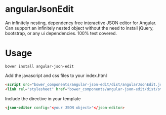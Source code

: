 # angularJsonEdit

An infinitely nesting, dependency free interactive JSON editor for Angular.  Can support an infinitely nested object without the need to install jQuery, bootstrap, or any ui dependencies.  100% test covered.

# Usage

```
bower install angular-json-edit
```

Add the javascript and css files to your index.html

```html
<script src="bower_components/angular-json-edit/dist/angularJsonEdit.js"></script>
<link rel="stylesheet" href="bower_components/angular-json-edit/dist/styles/jsonEditor.css">
```

Include the directive in your template

```html
<json-editor config="<your JSON object>"</json-editor>
```
